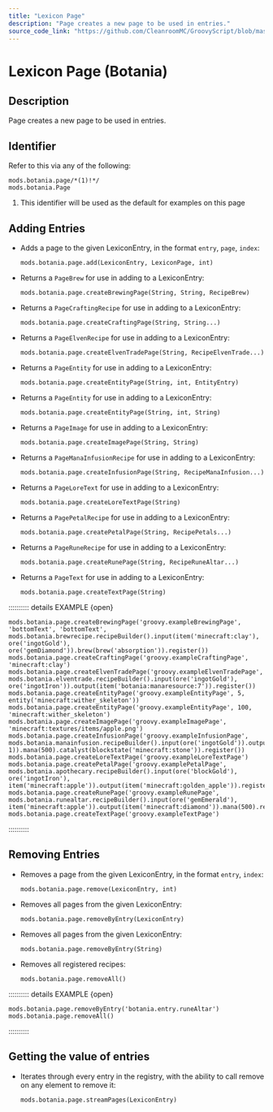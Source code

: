 ```yaml
---
title: "Lexicon Page"
description: "Page creates a new page to be used in entries."
source_code_link: "https://github.com/CleanroomMC/GroovyScript/blob/master/src/main/java/com/cleanroommc/groovyscript/compat/mods/botania/Lexicon.java"
---
```


# Lexicon Page (Botania)

## Description

Page creates a new page to be used in entries.

## Identifier

Refer to this via any of the following:

```groovy:no-line-numbers {1}
mods.botania.page/*(1)!*/
mods.botania.Page
```

1. This identifier will be used as the default for examples on this page

## Adding Entries

- Adds a page to the given LexiconEntry, in the format `entry`, `page`, `index`:

    ```groovy:no-line-numbers
    mods.botania.page.add(LexiconEntry, LexiconPage, int)
    ```

- Returns a `PageBrew` for use in adding to a LexiconEntry:

    ```groovy:no-line-numbers
    mods.botania.page.createBrewingPage(String, String, RecipeBrew)
    ```

- Returns a `PageCraftingRecipe` for use in adding to a LexiconEntry:

    ```groovy:no-line-numbers
    mods.botania.page.createCraftingPage(String, String...)
    ```

- Returns a `PageElvenRecipe` for use in adding to a LexiconEntry:

    ```groovy:no-line-numbers
    mods.botania.page.createElvenTradePage(String, RecipeElvenTrade...)
    ```

- Returns a `PageEntity` for use in adding to a LexiconEntry:

    ```groovy:no-line-numbers
    mods.botania.page.createEntityPage(String, int, EntityEntry)
    ```

- Returns a `PageEntity` for use in adding to a LexiconEntry:

    ```groovy:no-line-numbers
    mods.botania.page.createEntityPage(String, int, String)
    ```

- Returns a `PageImage` for use in adding to a LexiconEntry:

    ```groovy:no-line-numbers
    mods.botania.page.createImagePage(String, String)
    ```

- Returns a `PageManaInfusionRecipe` for use in adding to a LexiconEntry:

    ```groovy:no-line-numbers
    mods.botania.page.createInfusionPage(String, RecipeManaInfusion...)
    ```

- Returns a `PageLoreText` for use in adding to a LexiconEntry:

    ```groovy:no-line-numbers
    mods.botania.page.createLoreTextPage(String)
    ```

- Returns a `PagePetalRecipe` for use in adding to a LexiconEntry:

    ```groovy:no-line-numbers
    mods.botania.page.createPetalPage(String, RecipePetals...)
    ```

- Returns a `PageRuneRecipe` for use in adding to a LexiconEntry:

    ```groovy:no-line-numbers
    mods.botania.page.createRunePage(String, RecipeRuneAltar...)
    ```

- Returns a `PageText` for use in adding to a LexiconEntry:

    ```groovy:no-line-numbers
    mods.botania.page.createTextPage(String)
    ```

:::::::::: details EXAMPLE {open}
```groovy:no-line-numbers
mods.botania.page.createBrewingPage('groovy.exampleBrewingPage', 'bottomText', 'bottomText', mods.botania.brewrecipe.recipeBuilder().input(item('minecraft:clay'), ore('ingotGold'), ore('gemDiamond')).brew(brew('absorption')).register())
mods.botania.page.createCraftingPage('groovy.exampleCraftingPage', 'minecraft:clay')
mods.botania.page.createElvenTradePage('groovy.exampleElvenTradePage', mods.botania.elventrade.recipeBuilder().input(ore('ingotGold'), ore('ingotIron')).output(item('botania:manaresource:7')).register())
mods.botania.page.createEntityPage('groovy.exampleEntityPage', 5, entity('minecraft:wither_skeleton'))
mods.botania.page.createEntityPage('groovy.exampleEntityPage', 100, 'minecraft:wither_skeleton')
mods.botania.page.createImagePage('groovy.exampleImagePage', 'minecraft:textures/items/apple.png')
mods.botania.page.createInfusionPage('groovy.exampleInfusionPage', mods.botania.manainfusion.recipeBuilder().input(ore('ingotGold')).output(item('botania:manaresource', 1)).mana(500).catalyst(blockstate('minecraft:stone')).register())
mods.botania.page.createLoreTextPage('groovy.exampleLoreTextPage')
mods.botania.page.createPetalPage('groovy.examplePetalPage', mods.botania.apothecary.recipeBuilder().input(ore('blockGold'), ore('ingotIron'), item('minecraft:apple')).output(item('minecraft:golden_apple')).register())
mods.botania.page.createRunePage('groovy.exampleRunePage', mods.botania.runealtar.recipeBuilder().input(ore('gemEmerald'), item('minecraft:apple')).output(item('minecraft:diamond')).mana(500).register())
mods.botania.page.createTextPage('groovy.exampleTextPage')
```

::::::::::

## Removing Entries

- Removes a page from the given LexiconEntry, in the format `entry`, `index`:

    ```groovy:no-line-numbers
    mods.botania.page.remove(LexiconEntry, int)
    ```

- Removes all pages from the given LexiconEntry:

    ```groovy:no-line-numbers
    mods.botania.page.removeByEntry(LexiconEntry)
    ```

- Removes all pages from the given LexiconEntry:

    ```groovy:no-line-numbers
    mods.botania.page.removeByEntry(String)
    ```

- Removes all registered recipes:

    ```groovy:no-line-numbers
    mods.botania.page.removeAll()
    ```

:::::::::: details EXAMPLE {open}
```groovy:no-line-numbers
mods.botania.page.removeByEntry('botania.entry.runeAltar')
mods.botania.page.removeAll()
```

::::::::::

## Getting the value of entries

- Iterates through every entry in the registry, with the ability to call remove on any element to remove it:

    ```groovy:no-line-numbers
    mods.botania.page.streamPages(LexiconEntry)
    ```
